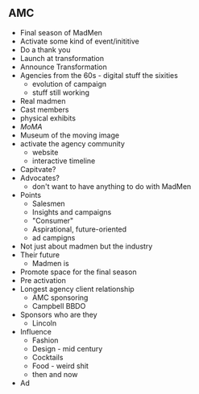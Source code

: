 ## AMC ##

- Final season of MadMen
- Activate some kind of event/inititive
- Do a thank you
- Launch at transformation
- Announce Transformation
- Agencies from the 60s - digital stuff the sixities
	- evolution of campaign
	- stuff still working
- Real madmen
- Cast members
- physical exhibits
- _MoMA_
- Museum of the moving image
- activate the agency community
	- website
	- interactive timeline
- Capitvate?
- Advocates? 
	- don't want to have anything to do with MadMen
- Points
	- Salesmen
	- Insights and campaigns
	- "Consumer"
	- Aspirational, future-oriented
	- ad campigns
- Not just about madmen but the industry
- Their future
	- Madmen is
- Promote space for the final season
- Pre activation
- Longest agency client relationship
	- AMC sponsoring
	- Campbell BBDO
- Sponsors who are they
	- Lincoln
- Influence
	- Fashion
	- Design - mid century
	- Cocktails
	- Food - weird shit
	- then and now
- Ad